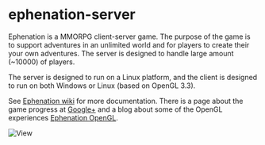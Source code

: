 ephenation-server
=================

Ephenation is a MMORPG client-server game.
The purpose of the game is to support adventures in an unlimited world and for players to create their your own adventures.
The server is designed to handle large amount (~10000) of players.

The server is designed to run on a Linux platform, and the client is designed to run on both Windows or Linux
(based on OpenGL 3.3).

See [Ephenation wiki](https://github.com/larspensjo/ephenation-server/wiki) for more documentation.
There is a page about the game progress at [Google+](https://plus.google.com/u/0/b/116961322217479341351/116961322217479341351/posts)
and a blog about some of the OpenGL experiences [Ephenation OpenGL](http://ephenationopengl.blogspot.se/).


![View](https://lh3.googleusercontent.com/-dGiXwRVTXgA/UGcwRDzfIrI/AAAAAAAAAUs/EHObZSWYJp4/w732-h296-n-k/View_2012-09-30.jpeg)
